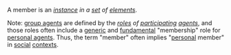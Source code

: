A member is an *[instance](https://github.com/gcassel/Modular-Organization-Terminology/blob/master/terms/instance.md) in a [set](https://github.com/gcassel/Modular-Organization-Terminology/blob/master/terms/set.md) of [elements](https://github.com/gcassel/Modular-Organization-Terminology/blob/master/terms/element.md)*.

Note: [group agents](https://github.com/gcassel/Modular-Organization-Terminology/blob/master/compound-terms/group-agent.md) are defined by the *[roles](https://github.com/gcassel/Modular-Organization-Terminology/blob/master/terms/role.md) of [participating](https://github.com/gcassel/Modular-Organization-Terminology/blob/master/terms/participation.md) [agents](https://github.com/gcassel/Modular-Organization-Terminology/blob/master/terms/agent.md)*, and those roles often include a [generic](https://github.com/gcassel/Modular-Organization-Terminology/blob/master/terms/generic.md) and [fundamental](https://github.com/gcassel/Modular-Organization-Terminology/blob/master/terms/fundamental.md) "membership" role for [personal agents](https://github.com/gcassel/Modular-Organization-Terminology/blob/master/compound-terms/personal-agent.md).   Thus, the term "member" often implies "[personal](https://github.com/gcassel/Modular-Organization-Terminology/blob/master/terms/personal.md) member" in [social](https://github.com/gcassel/Modular-Organization-Terminology/blob/master/terms/social.md) [contexts](https://github.com/gcassel/Modular-Organization-Terminology/blob/master/terms/context.md). 
